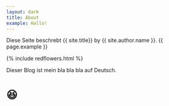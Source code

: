 ```yaml
---
layout: dark
title: About
example: Hallo!
---
```


Diese Seite beschrebt {{ site.title}} by {{ site.author.name }}.
{{ page.example }}

{% include redflowers.html %}

Dieser Blog ist mein bla bla bla auf Deutsch.

# 😆
